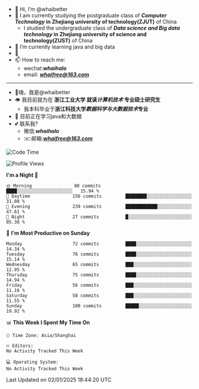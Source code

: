 - 👋 Hi, I’m @whaibetter
- 👀 I am currently studying the postgraduate class of ***Computer Technology* in Zhejiang university of technology(ZJUT)** of China
  -  I studied the undergraduate class of ***Data science and Big data technology* in Zhejiang university of science and technology(ZUST)** of China
- 🌱 I’m currently learning java and big data
- 💞️ 
- 📫 How to reach me: 
  - wechat:***whaihalo***
  - email: ***whaifree@163.com***
 ------------------------
- 👋嗨，我是@whaibetter
- 👁 我目前就为在 **浙江工业大学 就读*计算机技术* 专业硕士研究生**
  - 我本科毕业于**浙江科技大学*数据科学与大数据技术*专业**
- 🌴 目前正在学习java和大数据
- 💕 联系我?
  - 微信:***whaihalo***
  - ✉️:邮箱:***whaifree@163.com***

<!--START_SECTION:waka-->
![Code Time](http://img.shields.io/badge/Code%20Time-665%20hrs%202%20mins-blue)

![Profile Views](http://img.shields.io/badge/Profile%20Views-0-blue)

**I'm a Night 🦉** 

```text
🌞 Morning                80 commits          ████░░░░░░░░░░░░░░░░░░░░░   15.94 % 
🌆 Daytime                156 commits         ████████░░░░░░░░░░░░░░░░░   31.08 % 
🌃 Evening                239 commits         ████████████░░░░░░░░░░░░░   47.61 % 
🌙 Night                  27 commits          █░░░░░░░░░░░░░░░░░░░░░░░░   05.38 % 
```
📅 **I'm Most Productive on Sunday** 

```text
Monday                   72 commits          ████░░░░░░░░░░░░░░░░░░░░░   14.34 % 
Tuesday                  76 commits          ████░░░░░░░░░░░░░░░░░░░░░   15.14 % 
Wednesday                65 commits          ███░░░░░░░░░░░░░░░░░░░░░░   12.95 % 
Thursday                 75 commits          ████░░░░░░░░░░░░░░░░░░░░░   14.94 % 
Friday                   56 commits          ███░░░░░░░░░░░░░░░░░░░░░░   11.16 % 
Saturday                 58 commits          ███░░░░░░░░░░░░░░░░░░░░░░   11.55 % 
Sunday                   100 commits         █████░░░░░░░░░░░░░░░░░░░░   19.92 % 
```


📊 **This Week I Spent My Time On** 

```text
🕑︎ Time Zone: Asia/Shanghai

🔥 Editors: 
No Activity Tracked This Week

💻 Operating System: 
No Activity Tracked This Week
```


 Last Updated on 02/01/2025 18:44:20 UTC
<!--END_SECTION:waka-->
